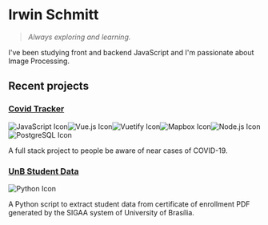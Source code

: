 # Irwin Schmitt

> _Always exploring and learning._

I've been studying front and backend JavaScript and I'm passionate about Image Processing.

## Recent projects

### [Covid Tracker](https://github.com/irwinschmitt/covid-tracker)

<img src="https://img.shields.io/badge/JavaScript-F7DF1E?&style=for-the-badge&logo=javascript&logoColor=black" alt="JavaScript Icon"><img src="https://img.shields.io/badge/Vue.js-34495e?style=for-the-badge&logo=vue.js" alt="Vue.js Icon"><img src="https://img.shields.io/badge/Vuetify-1867C0?style=for-the-badge&logo=vuetify" alt="Vuetify Icon"><img src="https://img.shields.io/badge/Mapbox-3a67e8?style=for-the-badge&logo=mapbox&logoColor=white" alt="Mapbox Icon"><img src="https://img.shields.io/badge/Node.js-339933?style=for-the-badge&logo=node.js&logoColor=white" alt="Node.js Icon"><img src="https://img.shields.io/badge/PostgreSQL-336791?style=for-the-badge&logo=postgresql" alt="PostgreSQL Icon">

A full stack project to people be aware of near cases of COVID-19.

### [UnB Student Data](https://github.com/irwinschmitt/unb-student-data)

<img src="https://img.shields.io/badge/Python-3776AB?style=for-the-badge&logo=python&logoColor=white" alt="Python Icon">

A Python script to extract student data from certificate of enrollment PDF generated by the SIGAA system of University of Brasília.

